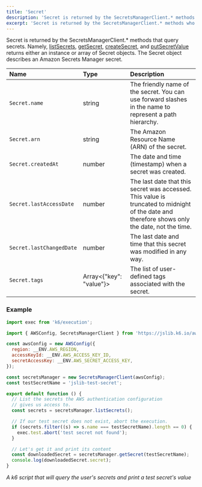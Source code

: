 ```yaml
---
title: 'Secret'
description: 'Secret is returned by the SecretsManagerClient.* methods who query secrets from AWS secrets manager.'
excerpt: 'Secret is returned by the SecretsManagerClient.* methods who query secrets from AWS secrets manager.'
---
```


Secret is returned by the SecretsManagerClient.* methods that query secrets. Namely, [listSecrets](/javascript-api/jslib/aws/secretsmanagerclient/secretsmanagerclient-listsecrets/),
[getSecret](/javascript-api/jslib/aws/secretsmanagerclient/secretsmanagerclient-getsecret),
[createSecret](/javascript-api/jslib/aws/secretsmanagerclient/secretsmanagerclient-createsecret), and
[putSecretValue](/javascript-api/jslib/aws/secretsmanagerclient/secretsmanagerclient-putsecretvalue) returns either an instance or array of Secret objects. The Secret object describes an Amazon Secrets Manager secret.

| Name                     | Type                    | Description                                                                                                                                   |
| :----------------------- | :---------------------- | :-------------------------------------------------------------------------------------------------------------------------------------------- |
| `Secret.name`            | string                  | The friendly name of the secret. You can use forward slashes in the name to represent a path hierarchy.                                       |
| `Secret.arn`             | string                  | The Amazon Resource Name (ARN) of the secret.                                                                                                 |
| `Secret.createdAt`       | number                  | The date and time (timestamp) when a secret was created.                                                                                      |
| `Secret.lastAccessDate`  | number                  | The last date that this secret was accessed. This value is truncated to midnight of the date and therefore shows only the date, not the time. |
| `Secret.lastChangedDate` | number                  | The last date and time that this secret was modified in any way.                                                                              |
| `Secret.tags`            | Array<{"key": "value"}> | The list of user-defined tags associated with the secret.                                                                                     |

### Example

<CodeGroup labels={[]}>

```javascript
import exec from 'k6/execution';

import { AWSConfig, SecretsManagerClient } from 'https://jslib.k6.io/aws/0.7.2/secrets-manager.js';

const awsConfig = new AWSConfig({
  region: __ENV.AWS_REGION,
  accessKeyId: __ENV.AWS_ACCESS_KEY_ID,
  secretAccessKey: __ENV.AWS_SECRET_ACCESS_KEY,
});

const secretsManager = new SecretsManagerClient(awsConfig);
const testSecretName = 'jslib-test-secret';

export default function () {
  // List the secrets the AWS authentication configuration
  // gives us access to.
  const secrets = secretsManager.listSecrets();

  // If our test secret does not exist, abort the execution.
  if (secrets.filter((s) => s.name === testSecretName).length == 0) {
    exec.test.abort('test secret not found');
  }

  // Let's get it and print its content
  const downloadedSecret = secretsManager.getSecret(testSecretName);
  console.log(downloadedSecret.secret);
}
```

_A k6 script that will query the user's secrets and print a test secret's value_

</CodeGroup>

